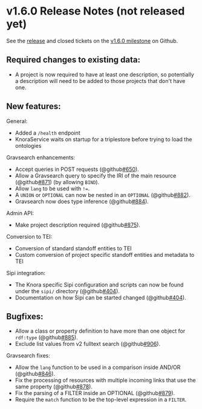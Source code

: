 v1.6.0 Release Notes (not released yet)
=======================================

See the
[release](https://github.com/dhlab-basel/Knora/releases/tag/v1.6.0) and closed tickets on the
[v1.6.0 milestone](https://github.com/dhlab-basel/Knora/milestone/10) on Github.

Required changes to existing data:
----------------------------------

- A project is now required to have at least one description, so potentially a description will need
  to be added to those projects that don't have one.

New features:
-------------

General:

- Added a `/health` endpoint
- KnoraService waits on startup for a triplestore before trying to load the ontologies

Gravsearch enhancements:

- Accept queries in POST requests (@github[#650](#650)).
- Allow a Gravsearch query to specify the IRI of the main resource (@github[#871](#871)) (by allowing `BIND`).
- Allow `lang` to be used with `!=`.
- A `UNION` or `OPTIONAL` can now be nested in an `OPTIONAL` (@github[#882](#882)).
- Gravsearch now does type inference (@github[#884](#884)).

Admin API:

- Make project description required (@github[#875](#875)).

Conversion to TEI:

- Conversion of standard standoff entities to TEI
- Custom conversion of project specific standoff entities and metadata to TEI 

Sipi integration:

- The Knora specific Sipi configuration and scripts can now be found under the `sipi/` directory (@github[#404](#404)).
- Documentation on how Sipi can be started changed (@github[#404](#404)).

Bugfixes:
---------

- Allow a class or property definition to have more than one object for `rdf:type` (@github[#885](#885)).
- Exclude list values from v2 fulltext search (@github[#906](#906)).

Gravsearch fixes:

- Allow the `lang` function to be used in a comparison inside AND/OR (@github[#846](#846)).
- Fix the processing of resources with multiple incoming links that use the same property (@github[#878](#878)).
- Fix the parsing of a FILTER inside an OPTIONAL (@github[#879](#879)).
- Require the `match` function to be the top-level expression in a `FILTER`.

